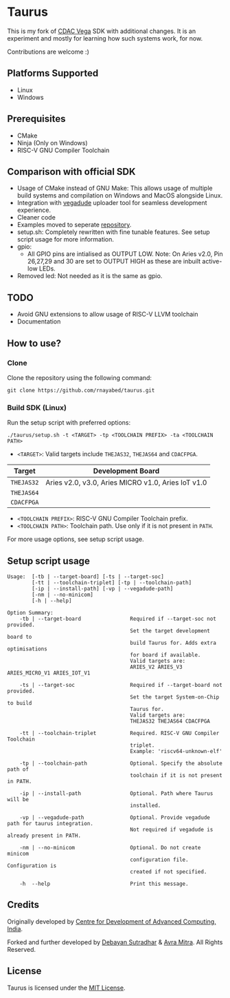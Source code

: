 # Taurus

This is my fork of [CDAC Vega](https://vegaprocessors.in/devboards) SDK with additional changes. 
It is an experiment and mostly for learning how such systems work, for now.

Contributions are welcome :)

## Platforms Supported

- Linux
- Windows

## Prerequisites

- CMake
- Ninja (Only on Windows)
- RISC-V GNU Compiler Toolchain

## Comparison with official SDK

- Usage of CMake instead of GNU Make: This allows usage of multiple build systems and compilation on Windows and MacOS alongside Linux.
- Integration with [vegadude](https://github.com/rnayabed/vegadude) uploader tool for seamless development experience.
- Cleaner code
- Examples moved to seperate [repository](https://github.com/rnayabed/taurus-examples).
- setup.sh: Completely rewritten with fine tunable features. See setup script usage for more information.
- gpio:
    - All GPIO pins are intialised as OUTPUT LOW. 
      Note: On Aries v2.0, Pin 26,27,29 and 30 are set to OUTPUT HIGH as these are inbuilt active-low LEDs.
- Removed led: Not needed as it is the same as gpio.

## TODO

- Avoid GNU extensions to allow usage of RISC-V LLVM toolchain
- Documentation

## How to use?

### Clone   

Clone the repository using the following command:
```
git clone https://github.com/rnayabed/taurus.git
```

### Build SDK (Linux)

Run the setup script with preferred options:

```
./taurus/setup.sh -t <TARGET> -tp <TOOLCHAIN PREFIX> -ta <TOOLCHAIN PATH>
```

- `<TARGET>`: Valid targets include `THEJAS32`, `THEJAS64` and `CDACFPGA`.

| Target   | Development Board                                  |
|----------|--------------------------------------------------- |
|`THEJAS32`| Aries v2.0, v3.0, Aries MICRO v1.0, Aries IoT v1.0 |
|`THEJAS64`|                                                    |
|`CDACFPGA`|                                                    |

- `<TOOLCHAIN PREFIX>`: RISC-V GNU Compiler Toolchain prefix.
- `<TOOLCHAIN PATH>`: Toolchain path. Use only if it is not present in `PATH`.

For more usage options, see setup script usage.

## Setup script usage

```
Usage:  [-tb | --target-board] [-ts | --target-soc]
        [-tt | --toolchain-triplet] [-tp | --toolchain-path]
        [-ip | --install-path] [-vp | --vegadude-path]
        [-nm | --no-minicom]
        [-h | --help]

Option Summary:
    -tb | --target-board                Required if --target-soc not provided.
                                        Set the target development board to
                                        build Taurus for. Adds extra optimisations
                                        for board if available.
                                        Valid targets are:
                                        ARIES_V2 ARIES_V3 ARIES_MICRO_V1 ARIES_IOT_V1

    -ts | --target-soc                  Required if --target-board not provided.
                                        Set the target System-on-Chip to build
                                        Taurus for.
                                        Valid targets are:
                                        THEJAS32 THEJAS64 CDACFPGA
    
    -tt | --toolchain-triplet           Required. RISC-V GNU Compiler Toolchain
                                        triplet.
                                        Example: 'riscv64-unknown-elf'

    -tp | --toolchain-path              Optional. Specify the absolute path of
                                        toolchain if it is not present in PATH.

    -ip | --install-path                Optional. Path where Taurus will be
                                        installed.

    -vp | --vegadude-path               Optional. Provide vegadude path for taurus integration.
                                        Not required if vegadude is already present in PATH.

    -nm | --no-minicom                  Optional. Do not create minicom
                                        configuration file. Configuration is
                                        created if not specified.

    -h  --help                          Print this message.
```

## Credits

Originally developed by [Centre for Development of Advanced Computing, India](https://www.cdac.in/).

Forked and further developed by [Debayan Sutradhar](https://github.com/rnayabed) & 
[Avra Mitra](https://github.com/abhra0897). All Rights Reserved.

## License

Taurus is licensed under the [MIT License](https://github.com/rnayabed/taurus/blob/master/LICENSE).
